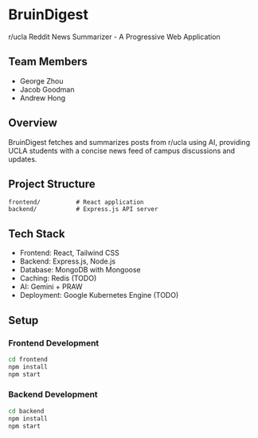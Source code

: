 # BruinDigest

r/ucla Reddit News Summarizer - A Progressive Web Application

## Team Members
- George Zhou
- Jacob Goodman
- Andrew Hong  

## Overview
BruinDigest fetches and summarizes posts from r/ucla using AI, providing UCLA students with a concise news feed of campus discussions and updates.

## Project Structure
```
frontend/          # React application
backend/           # Express.js API server  
```

## Tech Stack
- Frontend: React, Tailwind CSS
- Backend: Express.js, Node.js
- Database: MongoDB with Mongoose 
- Caching: Redis (TODO)
- AI: Gemini + PRAW
- Deployment: Google Kubernetes Engine (TODO)

## Setup

### Frontend Development
```bash
cd frontend
npm install
npm start
```

### Backend Development
```bash
cd backend
npm install
npm start
```


